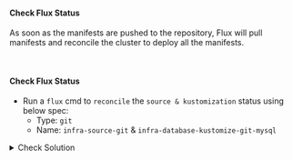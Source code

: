 #### Check Flux Status
As soon as the manifests are pushed to the repository, Flux will pull manifests and reconcile the cluster to deploy all the manifests.

<br>

#### Check Flux Status
- Run a `flux` cmd to `reconcile` the `source & kustomization` status using below spec:
    - Type: `git`
    - Name: `infra-source-git` & `infra-database-kustomize-git-mysql`

<details><summary>Check Solution</summary>

```
flux reconcile source git infra-source-git

flux reconcile kustomization infra-database-kustomize-git-mysql
```{{exec}}

</details>

> Kustomization message show no error

#### Check `secret` in `database` namespace
```
k -n database get secrets  secret-mysql -o json | jq .data.password -r | base64 -d
```{{exec}}

> It just print the `SOPS` encrypted string.

> As of know, `Kustomization` is not doing any decryption.

> In next step we will modify `Kustomization` to `decrypt` the `secret` before applying

